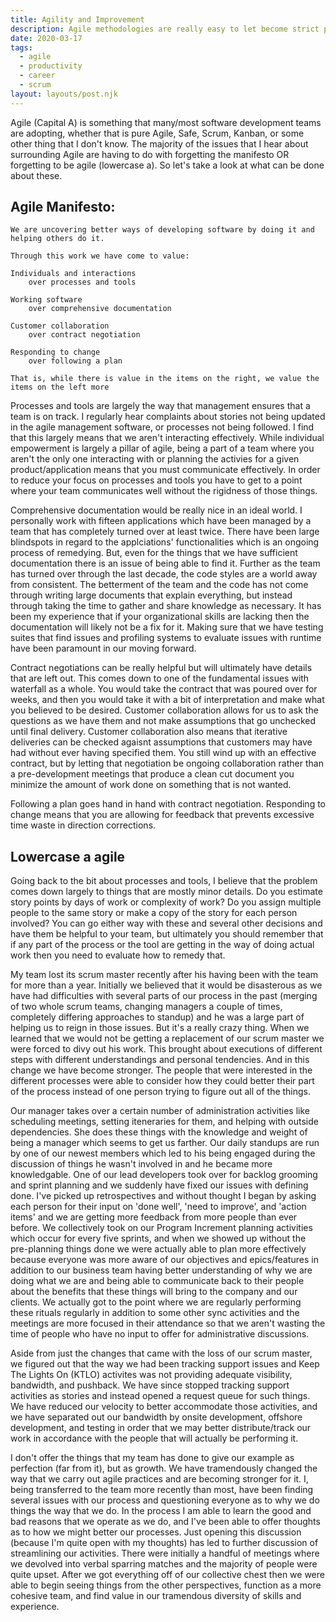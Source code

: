 ```yaml
---  
title: Agility and Improvement  
description: Agile methodologies are really easy to let become strict process instead of dynamic workflow  
date: 2020-03-17  
tags:  
  - agile  
  - productivity
  - career
  - scrum  
layout: layouts/post.njk  
---  
```


Agile (Capital A) is something that many/most software development teams are adopting, whether that is pure Agile, Safe, Scrum, Kanban, or some other thing that I don't know. The majority of the issues that I hear about surrounding Agile are having to do with forgetting the manifesto OR forgetting to be agile (lowercase a). So let's take a look at what can be done about these.

## Agile Manifesto:
```
We are uncovering better ways of developing software by doing it and helping others do it.

Through this work we have come to value:

Individuals and interactions 
	over processes and tools

Working software 
	over comprehensive documentation

Customer collaboration 
	over contract negotiation

Responding to change 
	over following a plan

That is, while there is value in the items on the right, we value the items on the left more
```

Processes and tools are largely the way that management ensures that a team is on track. I regularly hear complaints about stories not being updated in the agile management software, or processes not being followed. I find that this largely means that we aren't interacting effectively. While individual empowerment is largely a pillar of agile, being a part of a team where you aren't the only one interacting with or planning the activies for a given product/application means that you must communicate effectively. In order to reduce your focus on processes and tools you have to get to a point where your team communicates well without the rigidness of those things.

Comprehensive documentation would be really nice in an ideal world. I personally work with fifteen applications which have been managed by a team that has completely turned over at least twice. There have been large blindspots in regard to the applciations' functionalities which is an ongoing process of remedying. But, even for the things that we have sufficient documentation there is an issue of being able to find it. Further as the team has turned over through the last decade, the code styles are a world away from consistent. The betterment of the team and the code has not come through writing large documents that explain everything, but instead through taking the time to gather and share knowledge as necessary. It has been my experience that if your organizational skills are lacking then the documentation will likely not be a fix for it. Making sure that we have testing suites that find issues and profiling systems to evaluate issues with runtime have been paramount in our moving forward. 

Contract negotiations can be really helpful but will ultimately have details that are left out. This comes down to one of the fundamental issues with waterfall as a whole. You would take the contract that was poured over for weeks, and then you would take it with a bit of interpretation and make what you believed to be desired. Customer collaboration allows for us to ask the questions as we have them and not make assumptions that go unchecked until final delivery. Customer collaboration also means that iterative deliveries can be checked agaisnt assumptions that customers may have had without ever having specified them. You still wind up with an effective contract, but by letting that negotiation be ongoing collaboration rather than a pre-development meetings that produce a clean cut document you minimize the amount of work done on something that is not wanted. 

Following a plan goes hand in hand with contract negotiation. Responding to change means that you are allowing for feedback that prevents excessive time waste in direction corrections. 

## Lowercase a agile

Going back to the bit about processes and tools, I believe that the problem comes down largely to things that are mostly minor details. Do you estimate story points by days of work or complexity of work? Do you assign multiple people to the same story or make a copy of the story for each person involved? You can go either way with these and several other decisions and have them be helpful to your team, but ultimately you should remember that if any part of the process or the tool are getting in the way of doing actual work then you need to evaluate how to remedy that. 

My team lost its scrum master recently after his having been with the team for more than a year. Initially we believed that it would be disasterous as we have had difficulties with several parts of our process in the past (merging of two whole scrum teams, changing managers a couple of times, completely differing approaches to standup) and he was a large part of helping us to reign in those issues. But it's a really crazy thing. When we learned that we would not be getting a replacement of our scrum master we were forced to divy out his work. This brought about executions of different steps with different understandings and personal tendencies. And in this change we have become stronger. The people that were interested in the different processes were able to consider how they could better their part of the process instead of one person trying to figure out all of the things. 

Our manager takes over a certain number of administration activities like scheduling meetings, setting iteneraries for them, and helping with outside dependencies. She does these things with the knowledge and weight of being a manager which seems to get us farther.  Our daily standups are run by one of our newest members which led to his being engaged during the discussion of things he wasn't involved in and he became more knowledgable. One of our lead developers took over for backlog grooming and sprint planning and we suddenly have fixed our issues with defining done. I've picked up retrospectives and without thought I began by asking each person for their input on 'done well', 'need to improve', and 'action items' and we are getting more feedback from more people than ever before. We collectively took on our Program Increment planning activities which occur for every five sprints, and when we showed up without the pre-planning things done we were actually able to plan more effectively because everyone was more aware of our objectives and epics/features in addition to our business team having better understanding of why we are doing what we are and being able to communicate back to their people about the benefits that these things will bring to the company and our clients. We actually got to the point where we are regularly performing these rituals regularly in addition to some other sync activities and the meetings are more focused in their attendance so that we aren't wasting the time of people who have no input to offer for administrative discussions. 

Aside from just the changes that came with the loss of our scrum master, we figured out that the way we had been tracking support issues and Keep The Lights On (KTLO) activites was not providing adequate visibility, bandwidth, and pushback. We have since stopped tracking support activities as stories and instead opened a request queue for such things. We have reduced our velocity to better accommodate those activities, and we have separated out our bandwidth by onsite development, offshore development, and testing in order that we may better distribute/track our work in accordance with the people that will actually be performing it.

I don't offer the things that my team has done to give our example as perfection (far from it), but as growth. We have tramendously changed the way that we carry out agile practices and are becoming stronger for it. I, being transferred to the team more recently than most, have been finding several issues with our process and questioning everyone as to why we do things the way that we do. In the process I am able to learn the good and bad reasons that we operate as we do, and I've been able to offer thoughts as to how we might better our processes. Just opening this discussion (because I'm quite open with my thoughts) has led to further discussion of streamlining our activities. There were initially a handful of meetings where we devolved into verbal sparring matches and the majority of people were quite upset. After we got everything off of our collective chest then we were able to begin seeing things from the other perspectives, function as a more cohesive team, and find value in our tramendous diversity of skills and experience.

